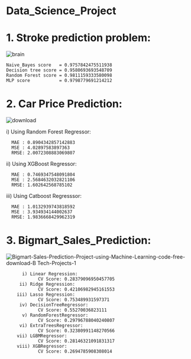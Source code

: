 # Data_Science_Project
# 1. Stroke prediction problem:
![brain](https://user-images.githubusercontent.com/77626222/141261640-8f46c38e-973e-4365-980d-75175cc8845d.jpg)


    Naive_Bayes score   = 0.9757842475511938
    Decision tree score = 0.9580693693548709
    Random Forest score = 0.9811159333580098 
    MLP score           = 0.9798779691214212
  
# 2. Car Price Prediction:
![download](https://user-images.githubusercontent.com/77626222/141260960-7f2708c9-7ac6-4223-bd9c-83661e6e92ab.png)

  i) Using Random Forest Regressor:
  
      MAE : 0.8904342857142883
      MSE : 4.02897583897363
      RMSE: 2.0072308883069807
      
  ii) Using XGBoost Regressor:
  
      MAE : 0.7469347548091804
      MSE : 2.5684632032821106
      RMSE: 1.602642568785102
      
  iii) Using Catboost Regresssor:
  
      MAE : 1.0132939743818592
      MSE : 3.934934144002637
      RMSE: 1.9836668429962319
      
# 3. Bigmart_Sales_Prediction:
![Bigmart-Sales-Prediction-Project-using-Machine-Learning-code-free-download-B Tech-Projects-1](https://user-images.githubusercontent.com/77626222/141410287-1da5b137-caee-459c-9026-91796a6fdd28.jpg)

          i) Linear Regression:
                CV Score: 0.28379096950457705
         ii) Ridge Regression:
                CV Score: 0.42106982945161553
        iii) Lasso Regression:
                CV Score: 0.753489931597371
         iv) DecisionTreeRegressor:
                CV Score: 0.55270036823111
          v) RandomForestRegressor:
                CV Score: 0.29796788040240807
         vi) ExtraTreesRegressor:
                CV Score: 0.32380991148270566
        vii) LGBMRegressor:
                CV Score: 0.28146321091831317
        viii) XGBRegressor:
                CV Score: 0.2694785908308014
        
        
        
        
   
        
